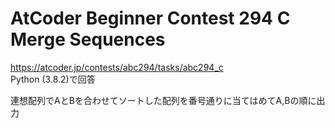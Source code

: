 # AtCoder Beginner Contest 294 C Merge Sequences  
https://atcoder.jp/contests/abc294/tasks/abc294_c  
Python (3.8.2)で回答  

連想配列でAとBを合わせてソートした配列を番号通りに当てはめてA,Bの順に出力
